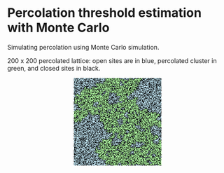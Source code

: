 # Percolation threshold estimation with Monte Carlo

Simulating percolation using Monte Carlo simulation.

200 x 200 percolated lattice: open sites are in blue, percolated cluster in
green, and closed sites in black.
<center>
  <img src="percolated_array.png" alt="Percolated array" width="200">
</center>
